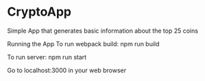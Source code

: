 # CryptoApp
Simple App that generates basic information about the top 25 coins

Running the App
To run webpack build: npm run build

To run server: npm run start

Go to localhost:3000 in your web browser
